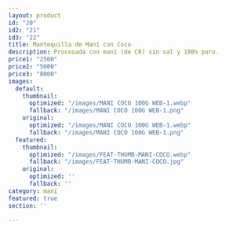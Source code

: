 ```yaml
---
layout: product
id: "20"
id2: "21"
id3: "22"
title: Mantequilla de Maní con Coco
description: Procesada con maní (de CR) sin sal y 100% puro.
price1: "2500"
price2: "5000"
price3: "8000"
images:
  default:
    thumbnail:
      optimized: "/images/MANI COCO 100G WEB-1.webp"
      fallback: "/images/MANI COCO 100G WEB-1.png"
    original:
      optimized: "/images/MANI COCO 100G WEB-1.webp"
      fallback: "/images/MANI COCO 100G WEB-1.png"
  featured:
    thumbnail:
      optimized: "/images/FEAT-THUMB-MANI-COCO.webp"
      fallback: "/images/FEAT-THUMB-MANI-COCO.jpg"
    original:
      optimized: ''
      fallback: ''
category: maní
featured: true
section: ''

---
```


